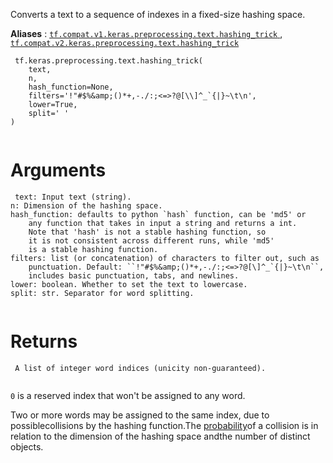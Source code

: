 

Converts a text to a sequence of indexes in a fixed-size hashing space.

**Aliases** : [ `tf.compat.v1.keras.preprocessing.text.hashing_trick` ](/api_docs/python/tf/keras/preprocessing/text/hashing_trick), [ `tf.compat.v2.keras.preprocessing.text.hashing_trick` ](/api_docs/python/tf/keras/preprocessing/text/hashing_trick)

```
 tf.keras.preprocessing.text.hashing_trick(
    text,
    n,
    hash_function=None,
    filters='!"#$%&amp;()*+,-./:;<=>?@[\\]^_`{|}~\t\n',
    lower=True,
    split=' '
)
 
```

# Arguments


```
 text: Input text (string).
n: Dimension of the hashing space.
hash_function: defaults to python `hash` function, can be 'md5' or
    any function that takes in input a string and returns a int.
    Note that 'hash' is not a stable hashing function, so
    it is not consistent across different runs, while 'md5'
    is a stable hashing function.
filters: list (or concatenation) of characters to filter out, such as
    punctuation. Default: ``!"#$%&amp;()*+,-./:;<=>?@[\]^_`{|}~\t\n``,
    includes basic punctuation, tabs, and newlines.
lower: boolean. Whether to set the text to lowercase.
split: str. Separator for word splitting.
 
```

# Returns


```
 A list of integer word indices (unicity non-guaranteed).
 
```

 `0`  is a reserved index that won't be assigned to any word.

Two or more words may be assigned to the same index, due to possiblecollisions by the hashing function.The [probability](https://en.wikipedia.org/wiki/Birthday_problem#Probability_table)of a collision is in relation to the dimension of the hashing space andthe number of distinct objects.

